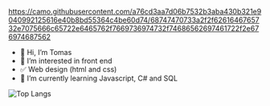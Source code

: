 https://camo.githubusercontent.com/a76cd3aa7d06b7532b3aba430b321e9040992125616e40b8bd55364c4be60d74/68747470733a2f2f6261646765732e7075666c65722e6465762f7669736974732f74686562697461722f2e676974687562


- 👋 Hi, I’m Tomas 
- 👀 I’m interested in front end
- ✅ Web design  (html and css)
- 🌱 I’m currently learning Javascript, C# and SQL




![Top Langs](https://github-readme-stats.vercel.app/api/top-langs/?username=alexiszarahttps&bg_color=000000&text_color=FFFFFF&title_color=159E4A&langs_count=10&card_width=1000&layout=compact)

<!---
tomask98/tomask98 is a ✨ special ✨ repository because its `README.md` (this file) appears on your GitHub profile.
You can click the Preview link to take a look at your changes.
--->
